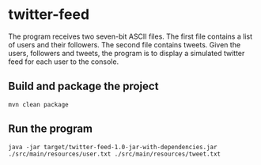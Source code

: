 # twitter-feed
The program receives two seven-bit ASCII files. The first file contains a list of users and their followers. 
The second file contains tweets. Given the users, followers and tweets, the program is to display a simulated twitter feed for each user to the console.

## Build and package the project
`mvn clean package`


## Run the program
`java -jar target/twitter-feed-1.0-jar-with-dependencies.jar ./src/main/resources/user.txt ./src/main/resources/tweet.txt`
